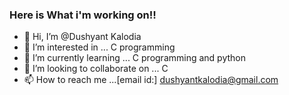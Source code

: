 ### Here is What i'm working on!!



- 👋 Hi, I’m @Dushyant Kalodia
- 👀 I’m interested in ... C programming
- 🌱 I’m currently learning ... C programming and python
- 💞️ I’m looking to collaborate on ... C
- 📫 How to reach me ...[email id:] dushyantkalodia@gmail.com


<!---
Dushyant kalodia/ZODZARAKI is a ✨ special ✨ repository because its `README.md` (this file) appears on your GitHub profile.
You can click the Preview link to take a look at your changes.
--->
